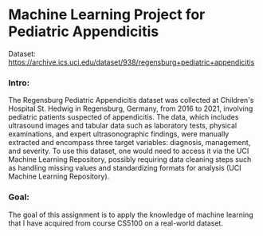 # Machine Learning Project for Pediatric Appendicitis
Dataset: https://archive.ics.uci.edu/dataset/938/regensburg+pediatric+appendicitis

### Intro:
The Regensburg Pediatric Appendicitis dataset was collected at Children's Hospital St. Hedwig in Regensburg, Germany, from 2016 to 2021, involving pediatric patients suspected of appendicitis. The data, which includes ultrasound images and tabular data such as laboratory tests, physical examinations, and expert ultrasonographic findings, were manually extracted and encompass three target variables: diagnosis, management, and severity. To use this dataset, one would need to access it via the UCI Machine Learning Repository, possibly requiring data cleaning steps such as handling missing values and standardizing formats for analysis (UCI Machine Learning Repository).

### Goal:
The goal of this assignment is to apply the knowledge of machine learning that I have acquired from course CS5100 on a real-world dataset. 



